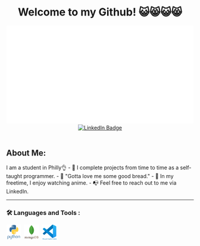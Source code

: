 <h1 align="center">Welcome to my Github! 😺😸😺😸</h1>

<div id="header" align="center">
  <img src="banner.png" width="700"/>
</div>

<div id="badges" align="center">
  <a href="https://www.linkedin.com/in/tai-yu-lin-021529291/">
    <img src="https://img.shields.io/badge/LinkedIn-blue?style=for-the-badge&logo=linkedin&logoColor=white" alt="LinkedIn Badge"/>
  </a>
</div>

<div id="count" align="center">
  <img src="https://komarev.com/ghpvc/?username=tia-tai&style=flat-square&color=blue" alt=""/>
</div>

<h2>About Me:</h2>
I am a student in Philly👌
- 🔭 I complete projects from time to time as a self-taught programmer.
- 🍞 "Gotta love me some good bread."
- 🔰 In my freetime, I enjoy watching anime.
- 📭 Feel free to reach out to me via LinkedIn.

---

### :hammer_and_wrench: Languages and Tools :
<div>
  <img src="https://github.com/devicons/devicon/blob/master/icons/python/python-original-wordmark.svg" title="Python" alt="Python" width="40" height="40"/>&nbsp;
  <img src="https://github.com/devicons/devicon/blob/master/icons/mongodb/mongodb-original-wordmark.svg" title="MongoDB" alt="MongoDB" width="40" height="40"/>&nbsp;
  <img src="https://github.com/devicons/devicon/blob/master/icons/vscode/vscode-original-wordmark.svg" title="VSCode" alt="VSCode" width="40" height="40"/>&nbsp;
</div>
